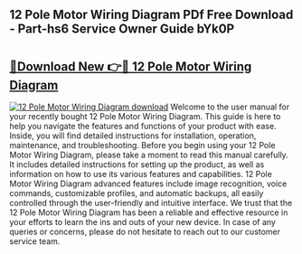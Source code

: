 ## 12 Pole Motor Wiring Diagram PDf Free Download - Part-hs6 Service Owner Guide bYk0P

# <h2><a href="http://dfnzzpk.blite.top/?on=12+Pole+Motor+Wiring+Diagram">🔗Download New 👉🔴 12 Pole Motor Wiring Diagram</a></h2>

[![12 Pole Motor Wiring Diagram download](https://i.imgur.com/lujVjoI.png)](http://dfnzzpk.blite.top/?on=12+Pole+Motor+Wiring+Diagram)
Welcome to the user manual for your recently bought 12 Pole Motor Wiring Diagram. This guide is here to help you navigate the features and functions of your product with ease. Inside, you will find detailed instructions for installation, operation, maintenance, and troubleshooting. Before you begin using your 12 Pole Motor Wiring Diagram, please take a moment to read this manual carefully. It includes detailed instructions for setting up the product, as well as information on how to use its various features and capabilities. 12 Pole Motor Wiring Diagram advanced features include image recognition, voice commands, customizable profiles, and automatic backups, all easily controlled through the user-friendly and intuitive interface. We trust that the 12 Pole Motor Wiring Diagram has been a reliable and effective resource in your efforts to learn the ins and outs of your new device. In case of any queries or concerns, please do not hesitate to reach out to our customer service team.
